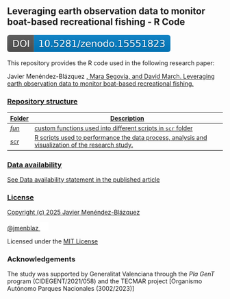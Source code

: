 ## Leveraging earth observation data to monitor boat-based recreational fishing - R Code

![](images/zenodo.15551823-1.svg)

This repository provides the R code used in the following research paper:

Javier Menéndez-Blázquez <a href="https://orcid.org/0000-0002-1882-7896">, Mara Segovia, and David March. Leveraging earth observation data to monitor boat-based recreational fishing.

### Repository structure

| Folder | Description |
|------------------------------------|------------------------------------|
| *fun* | custom functions used into different scripts in `scr` folder |
| *scr* | R scripts used to performance the data process, analysis and visualization of the research study. |

### Data availability

See Data availability statement in the published article

### License

Copyright (c) 2025 Javier Menéndez-Blázquez

@jmenblaz <a href="https://github.com/jmenblaz"><img src="images/github-mark-white.svg" alt="GitHub logo" width="20"/></a>

Licensed under the [MIT License](https://github.com/SpatialMarine/raor_sat_monitoring_sml/blob/main/LICENSE)

### Acknowledgements

The study was supported by Generalitat Valenciana through the *Pla GenT* program (CIDEGENT/2021/058) and the TECMAR project [Organismo Autónomo Parques Nacionales (3002/2023)]

